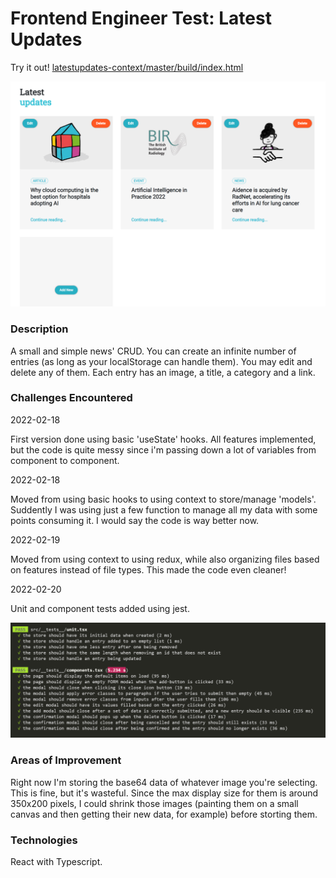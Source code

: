 # Frontend Engineer Test: Latest Updates

Try it out! [latestupdates-context/master/build/index.html](https://rawcdn.githack.com/fiote/latestupdates-context/master/build/index.html?t=2)

![Preview](public/promo.png "Preview")

### Description

A small and simple news' CRUD. You can create an infinite number of entries (as long as your localStorage can handle them). You may edit and delete any of them. Each entry has an image, a title, a category and a link.

### Challenges Encountered

2022-02-18

First version done using basic 'useState' hooks. All features implemented, but the code is quite messy since i'm passing down a lot of variables from component to component.

2022-02-18

Moved from using basic hooks to using context to store/manage 'models'. Suddently I was using just a few function to manage all my data with some points consuming it. I would say the code is way better now.

2022-02-19

Moved from using context to using redux, while also organizing files based on features instead of file types. This made the code even cleaner!

2022-02-20

Unit and component tests added using jest.

![Preview](public/tests.png "Jest Tests")

### Areas of Improvement

Right now I'm storing the base64 data of whatever image you're selecting. This is fine, but it's wasteful. Since the max display size for them is around 350x200 pixels, I could shrink those images (painting them on a small canvas and then getting their new data, for example) before storting them.

### Technologies

React with Typescript.